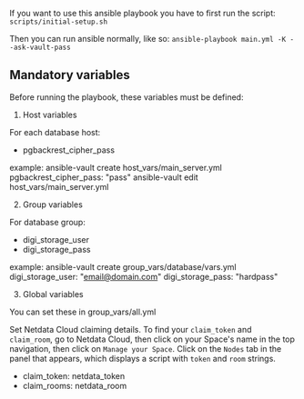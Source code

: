 If you want to use this ansible playbook you have to first run the script: `scripts/initial-setup.sh`

Then you can run ansible normally, like so:
`ansible-playbook main.yml -K --ask-vault-pass`

## Mandatory variables

Before running the playbook, these variables must be defined:

1. Host variables

For each database host:
- pgbackrest_cipher_pass

example: 
ansible-vault create host_vars/main_server.yml
pgbackrest_cipher_pass: "pass"
ansible-vault edit host_vars/main_server.yml

2. Group variables

For database group:
- digi_storage_user
- digi_storage_pass

example: 
ansible-vault create group_vars/database/vars.yml
digi_storage_user: "email@domain.com"
digi_storage_pass: "hardpass"

3. Global variables

You can set these in group_vars/all.yml

Set Netdata Cloud claiming details. To find your `claim_token` and
`claim_room`, go to Netdata Cloud, then click on your Space's name in the top
navigation, then click on `Manage your Space`. Click on the `Nodes` tab in the
panel that appears, which displays a script with `token` and `room` strings.
- claim_token: netdata_token
- claim_rooms: netdata_room

